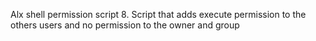 Alx shell permission script
8. Script that adds execute permission to the others users and no permission to the owner and group
